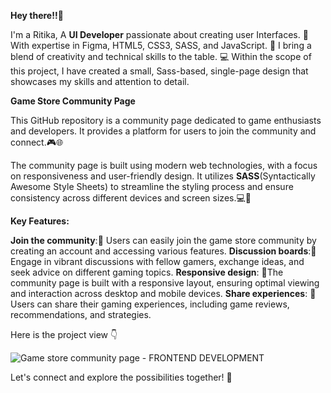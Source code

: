 **Hey there!!👋**

I'm a Ritika,
A **UI Developer** passionate about creating user Interfaces.
🌟 With expertise in Figma, HTML5, CSS3, SASS, and JavaScript.
🎨 I bring a blend of creativity and technical skills to the table.
💻 Within the scope of this project, I have created a small, Sass-based,
single-page design that showcases my skills and attention to detail.


**Game Store Community Page**

This GitHub repository is a community page dedicated to game enthusiasts and developers. 
It provides a platform for users to join the community and connect.🎮🌐

The community page is built using modern web technologies, with a focus on responsiveness 
and user-friendly design. It utilizes **SASS**(Syntactically Awesome Style Sheets) to streamline
the styling process and ensure consistency across different devices and screen sizes.💻📱

**Key Features:**

**Join the community**:🤝 Users can easily join the game store community by creating an account and accessing various features.
**Discussion boards**:💬Engage in vibrant discussions with fellow gamers, exchange ideas, and seek advice on different gaming topics.
**Responsive design**: 📱The community page is built with a responsive layout, ensuring optimal viewing and interaction across desktop 
and mobile devices.
**Share experiences**: 📢 Users can share their gaming experiences, including game reviews, recommendations, and strategies.


Here is the project view 👇

![Game store community page - FRONTEND DEVELOPMENT](https://github.com/RITIKA1277/game-community/assets/102233221/e23c5f52-9cff-4818-82ac-4b8499436a9a)

Let's connect and explore the possibilities together! 🚀




